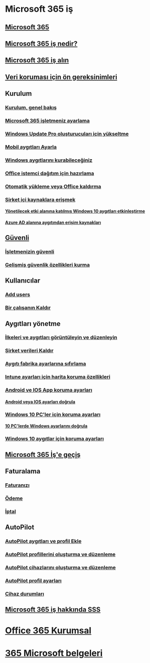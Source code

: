 # Microsoft 365 iş
## [Microsoft 365](index.md)
## [Microsoft 365 iş nedir?](microsoft-365-business-overview.md)
## [Microsoft 365 iş alın](sign-up.md)
## [Veri koruması için ön gereksinimleri](pre-requisites-for-data-protection.md)
## Kurulum
### [Kurulum, genel bakış](set-up-overview.md)
### [Microsoft 365 işletmeniz ayarlama](set-up.md)
### [Windows Update Pro oluşturucuları için yükseltme](upgrade-to-windows-pro-creators-update.md)
### [Mobil aygıtları Ayarla](set-up-mobile-devices.md)
### [Windows aygıtlarını kurabileceğiniz](set-up-windows-devices.md)
### [Office istemci dağıtım için hazırlama](prepare-for-office-client-deployment.md)
### [Otomatik yükleme veya Office kaldırma](auto-install-or-uninstall-office.md)
### [Şirket içi kaynaklara erişmek]()
#### [Yönetilecek etki alanına katılmış Windows 10 aygıtları etkinleştirme](manage-windows-devices.md)
#### [Azure AD alanına aygıtından erişim kaynakları](access-resources.md)
## [Güvenli](security-features.md)
### [İşletmenizin güvenli](/Office365/Admin/security-and-compliance/secure-your-business-data?toc=/microsoft-365/business/toc.json&bc=/microsoft-365/business/breadcrumb/toc.json)
### [Gelişmiş güvenlik özellikleri kurma](set-up-advanced-security.md)
## Kullanıcılar
### [Add users](add-users-m365b.md)
### [Bir çalışanın Kaldır](/Office365/Admin/add-users/remove-former-employee?toc=/microsoft-365/business/toc.json&bc=/microsoft-365/business/breadcrumb/toc.json)
## Aygıtları yönetme
### [İlkeleri ve aygıtları görüntüleyin ve düzenleyin](view-policies-and-devices.md)
### [Şirket verileri Kaldır](remove-company-data.md)
### [Aygıtı fabrika ayarlarına sıfırlama](reset-devices-to-factory-settings.md)
### [Intune ayarları için harita koruma özellikleri](map-protection-features-to-intune-settings.md)
### [Android ve IOS App koruma ayarları](app-protection-settings-for-android-and-ios.md)
#### [Android veya IOS ayarları doğrula](validate-settings-on-android-or-ios.md)
### [Windows 10 PC'ler için koruma ayarları](protection-settings-for-windows-10-pcs.md)
#### [10 PC'lerde Windows ayarlarını doğrula](validate-settings-on-windows-10-pcs.md)
### [Windows 10 aygıtlar için koruma ayarları](protection-settings-for-windows-10-devices.md)
## [Microsoft 365 İş'e geçiş](migrate-to-microsoft-365-business.md)
## Faturalama
### [Faturanızı](/Office365/Admin/subscriptions-and-billing/view-your-bill-or-invoice?toc=/microsoft-365/business/toc.json&bc=/microsoft-365/business/breadcrumb/toc.json)
### [Ödeme](/Office365/Admin/subscriptions-and-billing/pay-for-your-subscription?toc=/microsoft-365/business/toc.json&bc=/microsoft-365/business/breadcrumb/toc.json)
### [İptal](/Office365/Admin/subscriptions-and-billing/cancel-your-subscription?toc=/microsoft-365/business/toc.json&bc=/microsoft-365/business/breadcrumb/toc.json)
## AutoPilot
### [AutoPilot aygıtları ve profil Ekle](add-autopilot-devices-and-profile.md)
### [AutoPilot profillerini oluşturma ve düzenleme](create-and-edit-autopilot-profiles.md)
### [AutoPilot cihazlarını oluşturma ve düzenleme](create-and-edit-autopilot-devices.md)
### [AutoPilot profil ayarları](autopilot-profile-settings.md)
### [Cihaz durumları](device-states.md)
## [Microsoft 365 iş hakkında SSS](support/microsoft-365-business-faqs.md)
# [Office 365 Kurumsal](https://docs.microsoft.com/office365/enterprise)
# [365 Microsoft belgeleri](https://docs.microsoft.com/microsoft-365)